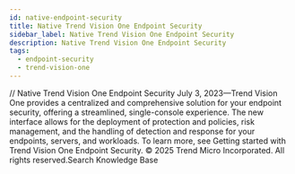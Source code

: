 ```yaml
---
id: native-endpoint-security
title: Native Trend Vision One Endpoint Security
sidebar_label: Native Trend Vision One Endpoint Security
description: Native Trend Vision One Endpoint Security
tags:
  - endpoint-security
  - trend-vision-one
---
```


/*<![CDATA[*/ $('#title').html($('meta[name=map-description]').attr('content')); /*]]>*/ Native Trend Vision One Endpoint Security July 3, 2023—Trend Vision One provides a centralized and comprehensive solution for your endpoint security, offering a streamlined, single-console experience. The new interface allows for the deployment of protection and policies, risk management, and the handling of detection and response for your endpoints, servers, and workloads. To learn more, see Getting started with Trend Vision One Endpoint Security. © 2025 Trend Micro Incorporated. All rights reserved.Search Knowledge Base